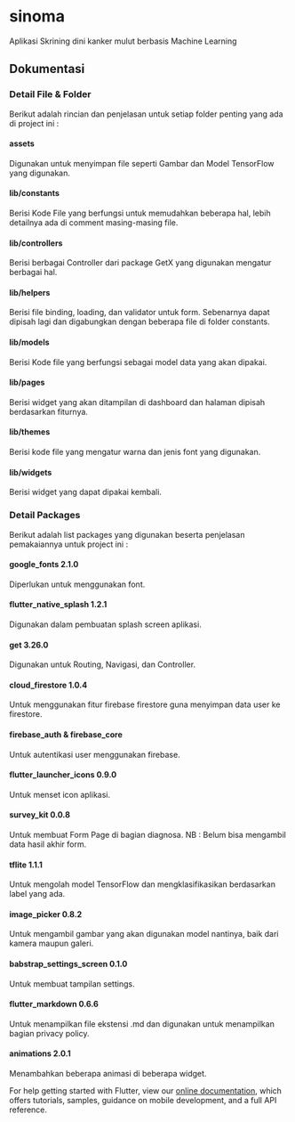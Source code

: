# sinoma

Aplikasi Skrining dini kanker mulut berbasis Machine Learning

## Dokumentasi

### Detail File & Folder

Berikut adalah rincian dan penjelasan untuk setiap folder penting yang ada di project ini :

#### assets
Digunakan untuk menyimpan file seperti Gambar dan Model TensorFlow yang digunakan.

#### lib/constants
Berisi Kode File yang berfungsi untuk memudahkan beberapa hal, lebih detailnya ada di comment masing-masing file.

#### lib/controllers
Berisi berbagai Controller dari package GetX yang digunakan mengatur berbagai hal.

#### lib/helpers
Berisi file binding, loading, dan validator untuk form. Sebenarnya dapat dipisah lagi dan digabungkan dengan beberapa file di folder constants.

#### lib/models
Berisi Kode file yang berfungsi sebagai model data yang akan dipakai.

#### lib/pages
Berisi widget yang akan ditampilan di dashboard dan halaman dipisah berdasarkan fiturnya.

#### lib/themes
Berisi kode file yang mengatur warna dan jenis font yang digunakan.

#### lib/widgets
Berisi widget yang dapat dipakai kembali.

### Detail Packages 
Berikut adalah list packages yang digunakan beserta penjelasan pemakaiannya untuk project ini :

#### google_fonts 2.1.0
Diperlukan untuk menggunakan font.

#### flutter_native_splash 1.2.1
Digunakan dalam pembuatan splash screen aplikasi.

#### get 3.26.0
Digunakan untuk Routing, Navigasi, dan Controller.

#### cloud_firestore 1.0.4
Untuk menggunakan fitur firebase firestore guna menyimpan data user ke firestore.

#### firebase_auth & firebase_core
Untuk autentikasi user menggunakan firebase.

#### flutter_launcher_icons 0.9.0
Untuk menset icon aplikasi.

#### survey_kit 0.0.8
Untuk membuat Form Page di bagian diagnosa.
NB : Belum bisa mengambil data hasil akhir form.

#### tflite 1.1.1
Untuk mengolah model TensorFlow dan mengklasifikasikan berdasarkan label yang ada.

#### image_picker 0.8.2
Untuk mengambil gambar yang akan digunakan model nantinya, baik dari kamera maupun galeri.

#### babstrap_settings_screen 0.1.0
Untuk membuat tampilan settings.

#### flutter_markdown 0.6.6
Untuk menampilkan file ekstensi .md dan digunakan untuk menampilkan bagian privacy policy.

#### animations 2.0.1
Menambahkan beberapa animasi di beberapa widget.

For help getting started with Flutter, view our
[online documentation](https://flutter.dev/docs), which offers tutorials,
samples, guidance on mobile development, and a full API reference.
